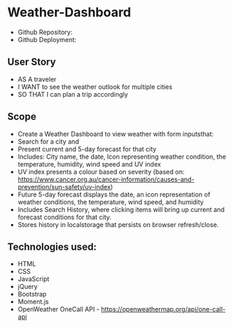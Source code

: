 # Weather-Dashboard

* Github Repository: 
* Github Deployment: 

## User Story
* AS A traveler
* I WANT to see the weather outlook for multiple cities
* SO THAT I can plan a trip accordingly

## Scope
* Create a Weather Dashboard to view weather with form inputsthat: 
* Search for a city and
 * Present current and 5-day forecast for that city
 * Includes: City name, the date, Icon representing weather condition, the temperature, humidity, wind speed and UV index
 * UV index presents a colour based on severity (based on: https://www.cancer.org.au/cancer-information/causes-and-prevention/sun-safety/uv-index)
* Future 5-day forecast displays the date, an icon representation of weather conditions, the temperature, wind speed, and humidity
* Includes Search History, where clicking items will bring up current and forecast conditions for that city. 
* Stores history in localstorage that persists on browser refresh/close. 

## Technologies used: 
* HTML
* CSS
* JavaScript
* jQuery
* Bootstrap
* Moment.js
* OpenWeather OneCall API - https://openweathermap.org/api/one-call-api
